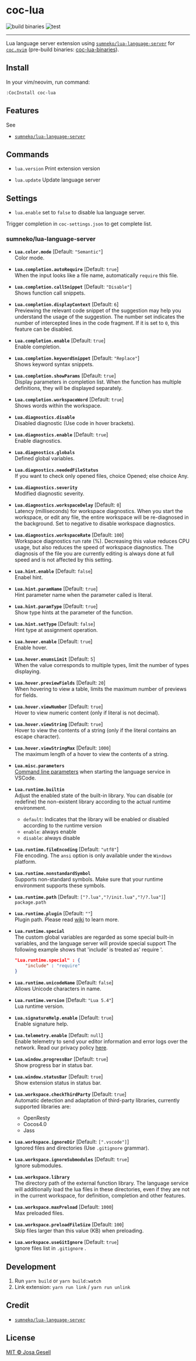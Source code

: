 # coc-lua

![build binaries](https://github.com/josa42/coc-lua-binaries/workflows/build/badge.svg)
![test](https://github.com/josa42/coc-lua/workflows/Main/badge.svg)

--------------------------------------------------------------------------------

Lua language server extension using [`sumneko/lua-language-server`](https://github.com/sumneko/lua-language-server)
for [`coc.nvim`](https://github.com/neoclide/coc.nvim)
(pre-build binaries: [coc-lua-binaries](https://github.com/josa42/coc-lua-binaries/releases/tag/latest)).

## Install

In your vim/neovim, run command:

```
:CocInstall coc-lua
```

## Features

See
- [`sumneko/lua-language-server`](https://github.com/sumneko/lua-language-server)

## Commands

- `lua.version`
  Print extension version

- `lua.update`
  Update language server

## Settings

- `lua.enable` set to `false` to disable lua language server.

Trigger completion in `coc-settings.json` to get complete list.

### sumneko/lua-language-server

- **`Lua.color.mode`** [Default: `"Semantic"`]  
  Color mode.

- **`Lua.completion.autoRequire`** [Default: `true`]  
  When the input looks like a file name, automatically `require` this file.

- **`Lua.completion.callSnippet`** [Default: `"Disable"`]  
  Shows function call snippets.

- **`Lua.completion.displayContext`** [Default: `6`]  
  Previewing the relevant code snippet of the suggestion may help you understand the usage of the suggestion. The number set indicates the number of intercepted lines in the code fragment. If it is set to `0`, this feature can be disabled.

- **`Lua.completion.enable`** [Default: `true`]  
  Enable completion.

- **`Lua.completion.keywordSnippet`** [Default: `"Replace"`]  
  Shows keyword syntax snippets.

- **`Lua.completion.showParams`** [Default: `true`]  
  Display parameters in completion list. When the function has multiple definitions, they will be displayed separately.

- **`Lua.completion.workspaceWord`** [Default: `true`]  
  Shows words within the workspace.

- **`Lua.diagnostics.disable`**  
  Disabled diagnostic (Use code in hover brackets).

- **`Lua.diagnostics.enable`** [Default: `true`]  
  Enable diagnostics.

- **`Lua.diagnostics.globals`**  
  Defined global variables.

- **`Lua.diagnostics.neededFileStatus`**  
  If you want to check only opened files, choice Opened; else choice Any.

- **`Lua.diagnostics.severity`**  
  Modified diagnostic severity.

- **`Lua.diagnostics.workspaceDelay`** [Default: `0`]  
  Latency (milliseconds) for workspace diagnostics. When you start the workspace, or edit any file, the entire workspace will be re-diagnosed in the background. Set to negative to disable workspace diagnostics.

- **`Lua.diagnostics.workspaceRate`** [Default: `100`]  
  Workspace diagnostics run rate (%). Decreasing this value reduces CPU usage, but also reduces the speed of workspace diagnostics. The diagnosis of the file you are currently editing is always done at full speed and is not affected by this setting.

- **`Lua.hint.enable`** [Default: `false`]  
  Enabel hint.

- **`Lua.hint.paramName`** [Default: `true`]  
  Hint parameter name when the parameter called is literal.

- **`Lua.hint.paramType`** [Default: `true`]  
  Show type hints at the parameter of the function.

- **`Lua.hint.setType`** [Default: `false`]  
  Hint type at assignment operation.

- **`Lua.hover.enable`** [Default: `true`]  
  Enable hover.

- **`Lua.hover.enumsLimit`** [Default: `5`]  
  When the value corresponds to multiple types, limit the number of types displaying.

- **`Lua.hover.previewFields`** [Default: `20`]  
  When hovering to view a table, limits the maximum number of previews for fields.

- **`Lua.hover.viewNumber`** [Default: `true`]  
  Hover to view numeric content (only if literal is not decimal).

- **`Lua.hover.viewString`** [Default: `true`]  
  Hover to view the contents of a string (only if the literal contains an escape character).

- **`Lua.hover.viewStringMax`** [Default: `1000`]  
  The maximum length of a hover to view the contents of a string.

- **`Lua.misc.parameters`**  
  [Command line parameters](https://github.com/sumneko/lua-telemetry-server/tree/master/method) when starting the language service in VSCode.

- **`Lua.runtime.builtin`**  
  Adjust the enabled state of the built-in library. You can disable (or redefine) the non-existent library according to the actual runtime environment.
  
  * `default`: Indicates that the library will be enabled or disabled according to the runtime version
  * `enable`: always enable
  * `disable`: always disable

- **`Lua.runtime.fileEncoding`** [Default: `"utf8"`]  
  File encoding. The `ansi` option is only available under the `Windows` platform.

- **`Lua.runtime.nonstandardSymbol`**  
  Supports non-standard symbols. Make sure that your runtime environment supports these symbols.

- **`Lua.runtime.path`** [Default: `["?.lua","?/init.lua","?/?.lua"]`]  
  `package.path`

- **`Lua.runtime.plugin`** [Default: `""`]  
  Plugin path. Please read [wiki](https://github.com/sumneko/lua-language-server/wiki/Plugin) to learn more.

- **`Lua.runtime.special`**  
  The custom global variables are regarded as some special built-in variables, and the language server will provide special support
  The following example shows that 'include' is treated as' require '.
  ```json
  "Lua.runtime.special" : {
      "include" : "require"
  }
  ```

- **`Lua.runtime.unicodeName`** [Default: `false`]  
  Allows Unicode characters in name.

- **`Lua.runtime.version`** [Default: `"Lua 5.4"`]  
  Lua runtime version.

- **`Lua.signatureHelp.enable`** [Default: `true`]  
  Enable signature help.

- **`Lua.telemetry.enable`** [Default: `null`]  
  Enable telemetry to send your editor information and error logs over the network. Read our privacy policy [here](https://github.com/sumneko/lua-language-server/wiki/Privacy-Policy).

- **`Lua.window.progressBar`** [Default: `true`]  
  Show progress bar in status bar.

- **`Lua.window.statusBar`** [Default: `true`]  
  Show extension status in status bar.

- **`Lua.workspace.checkThirdParty`** [Default: `true`]  
  Automatic detection and adaptation of third-party libraries, currently supported libraries are:
  
  * OpenResty
  * Cocos4.0
  * Jass

- **`Lua.workspace.ignoreDir`** [Default: `[".vscode"]`]  
  Ignored files and directories (Use `.gitignore` grammar).

- **`Lua.workspace.ignoreSubmodules`** [Default: `true`]  
  Ignore submodules.

- **`Lua.workspace.library`**  
  The directory path of the external function library.
  The language service will additionally load the lua files in these directories, even if they are not in the current workspace, for definition, completion and other features.

- **`Lua.workspace.maxPreload`** [Default: `1000`]  
  Max preloaded files.

- **`Lua.workspace.preloadFileSize`** [Default: `100`]  
  Skip files larger than this value (KB) when preloading.

- **`Lua.workspace.useGitIgnore`** [Default: `true`]  
  Ignore files list in `.gitignore` .

## Development

1. Run `yarn build` or `yarn build:watch`
2. Link extension: `yarn run link` / `yarn run unlink`

## Credit

- [`sumneko/lua-language-server`](https://github.com/sumneko/lua-language-server#credit)

## License

[MIT © Josa Gesell](LICENSE)

